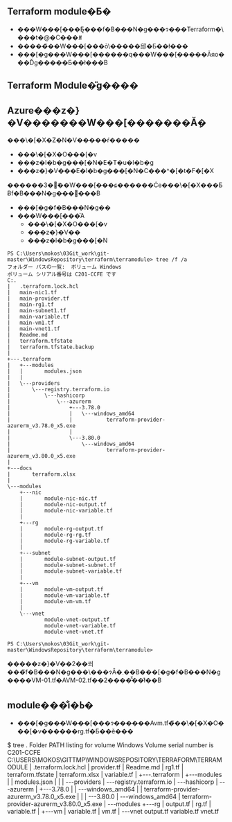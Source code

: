 ## Terraform module�Ƃ�

- ���W���[���Ƃ͓���f�B���N�g���ɂ���Terraform�\���t�@�C���ꎮ
- �����̃��W���[���ō\�����邱�Ƃ��ł���
- ���[�g���W���[������q���W���[�����Ăяo���Ďg�����Ƃ��ł���B

## Terraform Module�̎g����

## Azure���z�}�V�������W���[�������Ă݂�

���\�[�X�Z�N�V�����ŕ�����

- ���\�[�X�O���[�v
- ���z�l�b�g���[�N�E�T�u�l�b�g
- ���z�}�V���E�l�b�g���[�N�C���^�[�t�F�[�X

������3�̃��W���[���ɕ������Ċe���\�[�X���ƂɃf�B���N�g���𕪂���B

- ���[�g�f�B���N�g��
- ���W���[���֘A
  - ���\�[�X�O���[�v
  - ���z�}�V��
  - ���z�l�b�g���[�N
  
```
PS C:\Users\mokos\03Git_work\git-master\WindowsRepository\terraform\terramodule> tree /f /a 
フォルダー パスの一覧:  ボリューム Windows
ボリューム シリアル番号は C201-CCFE です
C:.
|   .terraform.lock.hcl
|   main-nic1.tf
|   main-provider.tf
|   main-rg1.tf
|   main-subnet1.tf
|   main-variable.tf
|   main-vm1.tf
|   main-vnet1.tf
|   Readme.md
|   terraform.tfstate
|   terraform.tfstate.backup
|
+---.terraform
|   +---modules
|   |       modules.json
|   |
|   \---providers
|       \---registry.terraform.io
|           \---hashicorp
|               \---azurerm
|                   +---3.78.0
|                   |   \---windows_amd64
|                   |           terraform-provider-azurerm_v3.78.0_x5.exe
|                   |
|                   \---3.80.0
|                       \---windows_amd64
|                               terraform-provider-azurerm_v3.80.0_x5.exe
|
+---docs
|       terraform.xlsx
|
\---modules
    +---nic
    |       module-nic-nic.tf
    |       module-nic-output.tf
    |       module-nic-variable.tf
    |
    +---rg
    |       module-rg-output.tf
    |       module-rg-rg.tf
    |       module-rg-variable.tf
    |
    +---subnet
    |       module-subnet-output.tf
    |       module-subnet-subnet.tf
    |       module-subnet-variable.tf
    |
    +---vm
    |       module-vm-output.tf
    |       module-vm-variable.tf
    |       module-vm-vm.tf
    |
    \---vnet
            module-vnet-output.tf
            module-vnet-variable.tf
            module-vnet-vnet.tf

PS C:\Users\mokos\03Git_work\git-master\WindowsRepository\terraform\terramodule> 
```

�����z�}�V��2��쐬���̃f�B���N�g���\���ɂȂ�܂��B���[�g�f�B���N�g����VM-01.tf�AVM-02.tf��2����̂͂��ׂ̈ł��B

## module���̐i�ߕ�

- ���[�g���W���[���ɂ������Avm.tf�̃��\�[�X�O���[�v������rg.tf�Ƃ��ĕ���



$ tree .
Folder PATH listing for volume Windows
Volume serial number is C201-CCFE
C:\USERS\MOKOS\GITTMP\WINDOWSREPOSITORY\TERRAFORM\TERRAMODULE
|   .terraform.lock.hcl
|   provider.tf
|   Readme.md
|   rg1.tf
|   terraform.tfstate
|   terraform.xlsx
|   variable.tf
|
+---.terraform
|   +---modules
|   |       modules.json
|   |
|   \---providers
|       \---registry.terraform.io
|           \---hashicorp
|               \---azurerm
|                   +---3.78.0
|                   |   \---windows_amd64
|                   |           terraform-provider-azurerm_v3.78.0_x5.exe
|                   |
|                   \---3.80.0
|                       \---windows_amd64
|                               terraform-provider-azurerm_v3.80.0_x5.exe
|
\---modules
    +---rg
    |       output.tf
    |       rg.tf
    |       variable.tf
    |
    +---vm
    |       variable.tf
    |       vm.tf
    |
    \---vnet
            output.tf
            variable.tf
            vnet.tf

